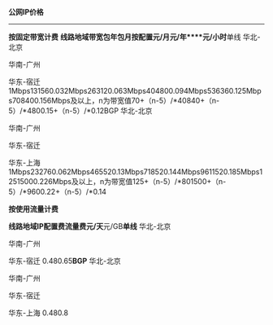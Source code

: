 **公网IP价格**

****

**按固定带宽计费**
**线路****地域****带宽****包年包月****按配置****元/月****元/年****元/小时**单线
华北-北京

华南-广州

华东-宿迁
1Mbps131560.032Mbps263120.063Mbps404800.094Mbps536360.125Mbps708400.156Mbps及以上，n为带宽值70+（n-5）/*40840+（n-5）/*4800.15+（n-5）/*0.12BGP
华北-北京

华南-广州

华东-宿迁

华东-上海
1Mbps232760.062Mbps465520.13Mbps718520.144Mbps9611520.185Mbps12515000.226Mbps及以上，n为带宽值125+（n-5）/*801500+（n-5）/*9600.22+（n-5）/*0.14

**按使用流量计费**

**线路****地域****IP配置费****流量费****元/天**元/GB**单线**
华北-北京

华南-广州

华东-宿迁
0.480.65**BGP**
华北-北京

华南-广州

华东-宿迁

华东-上海
0.480.8